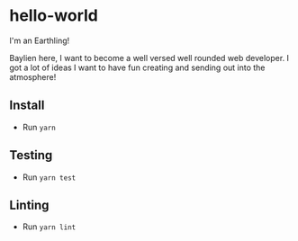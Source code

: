 # hello-world

I'm an Earthling!

Baylien here, I want to become a well versed well rounded web developer.
I got a lot of ideas I want to have fun creating and sending out into the atmosphere!

## Install

- Run `yarn`

## Testing

- Run `yarn test`

## Linting

- Run `yarn lint`
